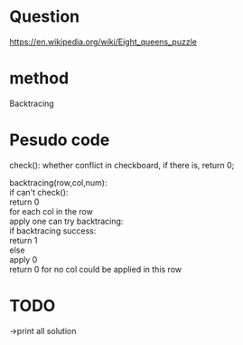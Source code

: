 # Question 
https://en.wikipedia.org/wiki/Eight_queens_puzzle

# method
Backtracing

# Pesudo code

check(): whether conflict in checkboard, if there is, return 0;  
    
backtracing(row,col,num):  
    if can't check():  
        return 0    
    for each col in the row  
        apply one can try backtracing:  
        if backtracing success:  
            return 1  
        else  
            apply 0  
    return 0 for no col could be applied in this row  

# TODO
->print all solution
